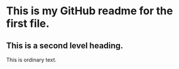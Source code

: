 # This is my GitHub readme for the first file.
## This is a second level heading.
This is ordinary text.